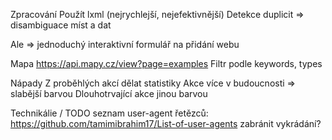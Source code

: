 Zpracování
    Použít lxml (nejrychlejší, nejefektivnější)
    Detekce duplicit => disambiguace míst a dat

Ale => jednoduchý interaktivní formulář na přidání webu

Mapa
    https://api.mapy.cz/view?page=examples
    Filtr podle keywords, types

Nápady
    Z proběhlých akcí dělat statistiky
    Akce více v budoucnosti => slabější barvou
    Dlouhotrvající akce jinou barvou

Technikálie / TODO
    seznam user-agent řetězců: https://github.com/tamimibrahim17/List-of-user-agents
    zabránit vykrádání?
